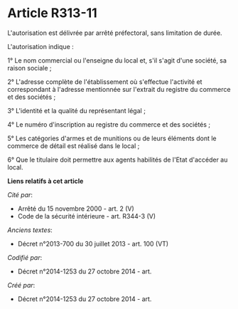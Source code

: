 # Article R313-11

L'autorisation est délivrée par arrêté préfectoral, sans limitation de durée.

L'autorisation indique :

1° Le nom commercial ou l'enseigne du local et, s'il s'agit d'une société, sa raison sociale ;

2° L'adresse complète de l'établissement où s'effectue l'activité et correspondant à l'adresse mentionnée sur l'extrait du
registre du commerce et des sociétés ;

3° L'identité et la qualité du représentant légal ;

4° Le numéro d'inscription au registre du commerce et des sociétés ;

5° Les catégories d'armes et de munitions ou de leurs éléments dont le commerce de détail est réalisé dans le local ;

6° Que le titulaire doit permettre aux agents habilités de l'Etat d'accéder au local.

**Liens relatifs à cet article**

_Cité par_:

  - Arrêté du 15 novembre 2000 - art. 2 (V)
  - Code de la sécurité intérieure - art. R344-3 (V)

_Anciens textes_:

  - Décret n°2013-700 du 30 juillet 2013 - art. 100 (VT)

_Codifié par_:

  - Décret n°2014-1253 du 27 octobre 2014 - art.

_Créé par_:

  - Décret n°2014-1253 du 27 octobre 2014 - art.
